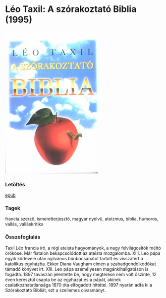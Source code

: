 # <a name="id_950">Léo Taxil: A szórakoztató Biblia (1995)</a>
<img src="https://github.com/BercziSandor/calibre_lib/raw/main/libs/main/Leo%20Taxil/A%20szorakoztato%20Biblia%20%28950%29/cover.jpg" alt="cover" width="300"/>

### Letöltés
[epub](https://github.com/BercziSandor/calibre_lib/raw/main/libs/main/Leo%20Taxil/A%20szorakoztato%20Biblia%20%28950%29/A%20szorakoztato%20Biblia%20-%20Leo%20Taxil.epub)

### Tagek
francia szerző, ismeretterjesztő, magyar nyelvű, ateizmus, biblia, humoros, vallás, valláskritika

### Összefoglalás
<p class="description">Taxil Léo francia író, a régi ateista hagyományok, a nagy felvilágosítók méltó örököse. Már fiatalon bekapcsolódott az ateista mozgalomba. XIII. Leo pápa egyik körlevele után nyilvános bűnbocsánatot tartott és visszatért a katolikus egyházba. Ekkor Diana Vaugham címen a szabadgondolkodókat támadó könyvet írt. XIII. Leo pápa személyesen magánkihallgatáson is fogadta. 1897 tavaszán jelentette be, hogy megtérése nem volt őszinte, 12 éven keresztül csapta be az egyházat és a pápát, akinek csalatkozhatatlansága 1870 óta elfogadott hittétel. 1897 nyarán adta ki a Szórakoztató Bibliát, ezt a szellemes olvasmányt.</p>


